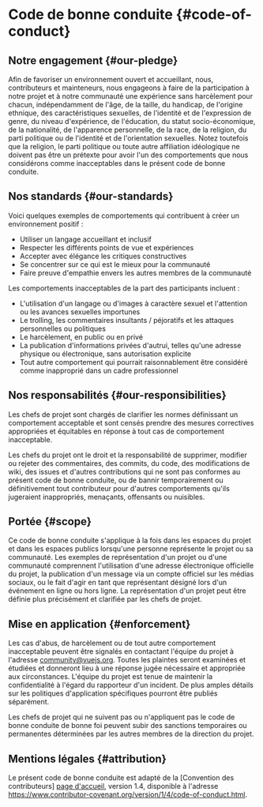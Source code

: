 # Code de bonne conduite {#code-of-conduct}

## Notre engagement {#our-pledge}

Afin de favoriser un environnement ouvert et accueillant, nous, contributeurs et mainteneurs, nous engageons à faire de la participation à notre projet et à notre communauté une expérience sans harcèlement pour chacun, indépendamment de l'âge, de la taille, du handicap, de l'origine ethnique, des caractéristiques sexuelles, de l'identité et de l'expression de genre, du niveau d'expérience, de l'éducation, du statut socio-économique, de la nationalité, de l'apparence personnelle, de la race, de la religion, du parti politique ou de l'identité et de l'orientation sexuelles. Notez toutefois que la religion, le parti politique ou toute autre affiliation idéologique ne doivent pas être un prétexte pour avoir l'un des comportements que nous considérons comme inacceptables dans le présent code de bonne conduite.

## Nos standards {#our-standards}

Voici quelques exemples de comportements qui contribuent à créer un environnement positif :

- Utiliser un langage accueillant et inclusif
- Respecter les différents points de vue et expériences
- Accepter avec élégance les critiques constructives
- Se concentrer sur ce qui est le mieux pour la communauté
- Faire preuve d'empathie envers les autres membres de la communauté

Les comportements inacceptables de la part des participants incluent :

- L'utilisation d'un langage ou d'images à caractère sexuel et l'attention ou les avances sexuelles importunes
- Le trolling, les commentaires insultants / péjoratifs et les attaques personnelles ou politiques
- Le harcèlement, en public ou en privé
- La publication d'informations privées d'autrui, telles qu'une adresse physique ou électronique, sans autorisation explicite
- Tout autre comportement qui pourrait raisonnablement être considéré comme inapproprié dans un cadre professionnel

## Nos responsabilités {#our-responsibilities}

Les chefs de projet sont chargés de clarifier les normes définissant un comportement acceptable et sont censés prendre des mesures correctives appropriées et équitables en réponse à tout cas de comportement inacceptable.

Les chefs du projet ont le droit et la responsabilité de supprimer, modifier ou rejeter des commentaires, des commits, du code, des modifications de wiki, des issues et d'autres contributions qui ne sont pas conformes au présent code de bonne conduite, ou de bannir temporairement ou définitivement tout contributeur pour d'autres comportements qu'ils jugeraient inappropriés, menaçants, offensants ou nuisibles.

## Portée {#scope}

Ce code de bonne conduite s'applique à la fois dans les espaces du projet et dans les espaces publics lorsqu'une personne représente le projet ou sa communauté. Les exemples de représentation d'un projet ou d'une communauté comprennent l'utilisation d'une adresse électronique officielle du projet, la publication d'un message via un compte officiel sur les médias sociaux, ou le fait d'agir en tant que représentant désigné lors d'un événement en ligne ou hors ligne. La représentation d'un projet peut être définie plus précisément et clarifiée par les chefs de projet.

## Mise en application {#enforcement}

Les cas d'abus, de harcèlement ou de tout autre comportement inacceptable peuvent être signalés en contactant l'équipe du projet à l'adresse community@vuejs.org. Toutes les plaintes seront examinées et étudiées et donneront lieu à une réponse jugée nécessaire et appropriée aux circonstances. L'équipe du projet est tenue de maintenir la confidentialité à l'égard du rapporteur d'un incident. De plus amples détails sur les politiques d'application spécifiques pourront être publiés séparément.

Les chefs de projet qui ne suivent pas ou n'appliquent pas le code de bonne conduite de bonne foi peuvent subir des sanctions temporaires ou permanentes déterminées par les autres membres de la direction du projet.

## Mentions légales {#attribution}

Le présent code de bonne conduite est adapté de la [Convention des contributeurs] [page d'accueil], version 1.4, disponible à l'adresse https://www.contributor-covenant.org/version/1/4/code-of-conduct.html.

[page d'accueil]: https://www.contributor-covenant.org

